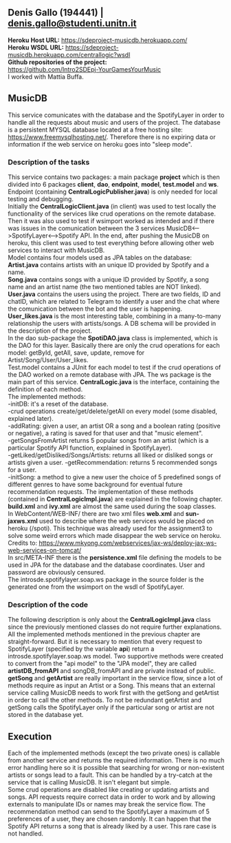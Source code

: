 ## Denis Gallo (194441) | denis.gallo@studenti.unitn.it
**Heroku Host URL:** https://sdeproject-musicdb.herokuapp.com/  
**Heroku WSDL URL:** https://sdeproject-musicdb.herokuapp.com/centrallogic?wsdl  
**Github repositories of the project:**  
https://github.com/Intro2SDEpj-YourGamesYourMusic  
I worked with Mattia Buffa.  

## MusicDB

This service comunicates with the database and the SpotifyLayer in order to handle all the requests about music and users of the project. The database is a persistent MYSQL database located at a free hosting site: https://www.freemysqlhosting.net/. Therefore there is no expiring data or information if the web service on heroku goes into "sleep mode".

### Description of the tasks

This service contains two packages: a main package **project** which is then divided into 6 packages **client**, **dao**, **endpoint**, **model**, **test.model** and **ws**.  
Endpoint (containing **CentralLogicPublisher.java**) is only needed for local testing and debugging.  
Initially the **CentralLogicClient.java** (in client) was used to test locally the functionality of the services like crud operations on the remote database. Then it was also used to test if wsimport worked as intended and if there was issues in the comunication between the 3 services MusicDB<-->SpotifyLayer<-->Spotify API. In the end, after pushing the MusicDB on heroku, this client was used to test everything before allowing other web services to interact with MusicDB.  
Model contains four models used as JPA tables on the database:  
**Artist.java** contains artists with an unique ID provided by Spotify and a name.  
**Song.java** contains songs with a unique ID provided by Spotify, a song name and an artist name (the two mentioned tables are NOT linked).  
**User.java** contains the users using the project. There are two fields, ID and chatID, which are related to Telegram to identify a user and the chat where the comunication between the bot and the user is happening.  
**User_likes.java** is the most interesting table, combining in a many-to-many relationship the users with artists/songs. A DB schema will be provided in the description of the project.  
In the dao sub-package the **SpotiDAO.java** class is implemented, which is the DAO for this layer. Basically there are only the crud operations for each model: getById, getAll, save, update, remove for Artist/Song/User/User_likes.  
Test.model contains a JUnit for each model to test if the crud operations of the DAO worked on a remote database with JPA.
The ws package is the main part of this service. **CentralLogic.java** is the interface, containing the definition of each method.  
The implemented methods:  
-initDB: it's a reset of the database.   
-crud operations create/get/delete/getAll on every model (some disabled, explained later).  
-addRating: given a user, an artist OR a song and a boolean rating (positive or negative), a rating is saved for that user and that "music element".  
-getSongsFromArtist returns 5 popular songs from an artist (which is a particular Spotify API function, explained in SpotifyLayer).  
-getLiked/getDisliked/Songs/Artists: returns all liked or disliked songs or artists given a user.
-getRecommendation: returns 5 recommended songs for a user.    
-initSong: a method to give a new user the choice of 5 predefined songs of different genres to have some background for eventual future recommendation requests.
The implementation of these methods (contained in **CentralLogicImpl.java**) are explained in the following chapter.  
**build.xml** and **ivy.xml** are almost the same used during the soap classes.    
In WebContent/WEB-INF/ there are two xml files **web.xml** and **sun-jaxws.xml** used to describe where the web services would be placed on heroku (/spoti). This technique was already used for the assignment3 to solve some weird errors which made disappear the web service on heroku.  
Credits to: https://www.mkyong.com/webservices/jax-ws/deploy-jax-ws-web-services-on-tomcat/   
In src/META-INF there is the **persistence.xml** file defining the models to be used in JPA for the database and the database coordinates. User and password are obviously censured.  
The introsde.spotifylayer.soap.ws package in the source folder is the generated one from the wsimport on the wsdl of SpotifyLayer.


### Description of the code

The following description is only about the **CentralLogicImpl.java** class since the previously mentioned classes do not require further explanations.  
All the implemented methods mentioned in the previous chapter are straight-forward. But it is necessary to mention that every request to SpotifyLayer (specified by the variable **api**) return a introsde.spotifylayer.soap.ws model. Two supportive methods were created to convert from the "api model" to the "JPA model", they are called **artistDB_fromAPI** and songDB_fromAPI and are private instead of public.  
**getSong** and **getArtist** are really important in the service flow, since a lot of methods require as input an Artist or a Song. This means that an external service calling MusicDB needs to work first with the getSong and getArtist in order to call the other methods. To not be redundant getArtist and getSong calls the SpotifyLayer only if the particular song or artist are not stored in the database yet.  

## Execution
Each of the implemented methods (except the two private ones) is callable from another service and returns the required information. There is no much error handling here so it is possible that searching for wrong or non-existent artists or songs lead to a fault. This can be handled by a try-catch at the service that is calling MusicDB. It isn't elegant but simple.  
Some crud operations are disabled like creating or updating artists and songs. API requests require correct data in order to work and by allowing externals to manipulate IDs or names may break the service flow. The recommendation method can send to the SpotifyLayer a maximum of 5 preferences of a user, they are chosen randomly. It can happen that the Spotify API returns a song that is already liked by a user. This rare case is not handled.
